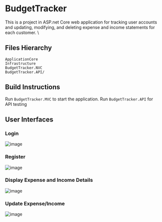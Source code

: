 # BudgetTracker
This is a project in ASP.net Core web application for tracking user accounts and updating, modifying, and deleting expense and income statements for each customer. \
## Files Hierarchy
`ApplicationCore` \
`Infrastructure` \
`BudgetTracker.NVC` \
`BudgetTracker.API/`  

## Build Instructions
Run `BudgetTracker.MVC` to start the application.
Run `BudgetTracker.API` for API testing

## User Interfaces
### Login
![image](https://user-images.githubusercontent.com/45337870/123309331-c9569180-d4f2-11eb-8e36-b3ec9500d87c.png)

### Register
![image](https://user-images.githubusercontent.com/45337870/123309643-2e11ec00-d4f3-11eb-97f6-01634922bdcb.png)


### Display Expense and Income Details
![image](https://user-images.githubusercontent.com/45337870/123309507-fe62e400-d4f2-11eb-8581-11df5897a714.png)

### Update Expense/Income
![image](https://user-images.githubusercontent.com/45337870/123309575-176b9500-d4f3-11eb-9796-8c474993c6a9.png)



